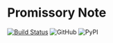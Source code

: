 # Promissory Note

[![Build Status](https://travis-ci.com/flaviogf/promissory_note.svg?token=bkkT2qxAYSKVeVzJQpE7&branch=master)](https://travis-ci.com/flaviogf/promissory_note)
![GitHub](https://img.shields.io/github/license/flaviogf/promissory_note.svg)
![PyPI](https://img.shields.io/pypi/v/promissory-note.svg)
